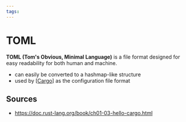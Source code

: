 ```yaml
---
tags:
---
```


# TOML

**TOML (Tom's Obvious, Minimal Language)** is a file format designed for easy readability for both human and machine.

- can easily be converted to a hashmap-like structure
- used by [[Cargo]] as the configuration file format

## Sources

- <https://doc.rust-lang.org/book/ch01-03-hello-cargo.html>

[//begin]: # "Autogenerated link references for markdown compatibility"
[Cargo]: cargo "Cargo"
[//end]: # "Autogenerated link references"
